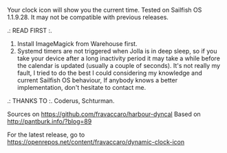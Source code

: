 Your clock icon will show you the current time. Tested on Sailfish OS 1.1.9.28. It may not be compatible with previous releases.

.: READ FIRST :.

1) Install ImageMagick from Warehouse first.
2) Systemd timers are not triggered when Jolla is in deep sleep, so if you take your device after a long inactivity period it may take a while before the calendar is updated (usually a couple of seconds). It's not really my fault, I tried to do the best I could considering my knowledge and current Sailfish OS behaviour, If anybody knows a better implementation, don't hesitate to contact me.

.: THANKS TO :.
Coderus, Schturman.

Sources on https://github.com/fravaccaro/harbour-dyncal
Based on http://pantburk.info/?blog=89

For the latest release, go to https://openrepos.net/content/fravaccaro/dynamic-clock-icon
